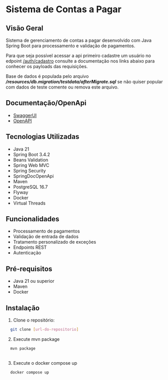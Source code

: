 # Sistema de Contas a Pagar

## Visão Geral
Sistema de gerenciamento de contas a pagar desenvolvido com Java Spring Boot para processamento e validação de pagamentos.

Para que seja possível acessar a api primeiro cadastre um usuário no edpoint [/auth/cadastro](http://localhost:8080/swagger-ui/index.html#/Autentica%C3%A7%C3%A3o/register) consulte a documentação
nos links abaixo para conhecer os payloads das requisições.

Base de dados é populada pelo arquivo ___/resources/db.migration/testdata/afterMigrate.sql___ se não quiser popular
com dados de teste comente ou remova este arquivo.

## Documentação/OpenApi
- [SwaggerUI](http://localhost:8080/api-doc.html)
- [OpenAPI](http://localhost:8080/v3/api-docs)

## Tecnologias Utilizadas
- Java 21
- Spring Boot 3.4.2
- Beans Validation
- Spring Web MVC
- Spring Security
- SpringDocOpenApi
- Maven
- PostgreSQL 16.7
- Flyway
- Docker
- Virtual Threads

## Funcionalidades
- Processamento de pagamentos
- Validação de entrada de dados
- Tratamento personalizado de exceções
- Endpoints REST
- Autenticação

## Pré-requisitos
- Java 21 ou superior
- Maven
- Docker

## Instalação
1. Clone o repositório:
```bash
  git clone [url-do-repositorio]
```
2. Execute mvn package
```bash 
  mvn package
   
```
3. Execute o docker compose up
```bash
  docker compose up
```
